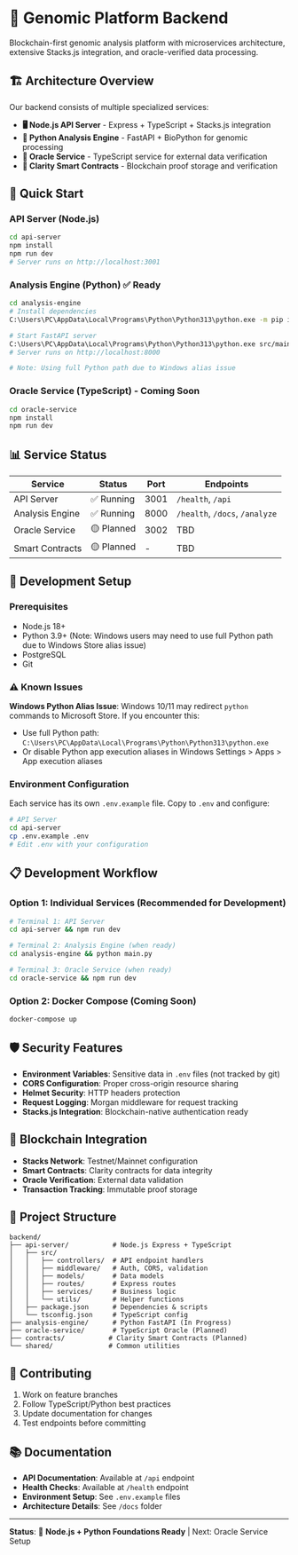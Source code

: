# 🧬 Genomic Platform Backend

Blockchain-first genomic analysis platform with microservices architecture, extensive Stacks.js integration, and oracle-verified data processing.

## 🏗️ Architecture Overview

Our backend consists of multiple specialized services:

- **🖥️ Node.js API Server** - Express + TypeScript + Stacks.js integration
- **🐍 Python Analysis Engine** - FastAPI + BioPython for genomic processing  
- **🔮 Oracle Service** - TypeScript service for external data verification
- **📜 Clarity Smart Contracts** - Blockchain proof storage and verification

## 🚀 Quick Start

### API Server (Node.js)
```bash
cd api-server
npm install
npm run dev
# Server runs on http://localhost:3001
```

### Analysis Engine (Python) ✅ Ready
```bash
cd analysis-engine
# Install dependencies
C:\Users\PC\AppData\Local\Programs\Python\Python313\python.exe -m pip install -r requirements.txt

# Start FastAPI server
C:\Users\PC\AppData\Local\Programs\Python\Python313\python.exe src/main.py
# Server runs on http://localhost:8000

# Note: Using full Python path due to Windows alias issue
```

### Oracle Service (TypeScript) - Coming Soon
```bash
cd oracle-service
npm install
npm run dev
```

## 📊 Service Status

| Service | Status | Port | Endpoints |
|---------|--------|------|-----------|
| API Server | ✅ Running | 3001 | `/health`, `/api` |
| Analysis Engine | ✅ Running | 8000 | `/health`, `/docs`, `/analyze` |
| Oracle Service | 🟡 Planned | 3002 | TBD |
| Smart Contracts | 🟡 Planned | - | TBD |

## 🔧 Development Setup

### Prerequisites
- Node.js 18+
- Python 3.9+ (Note: Windows users may need to use full Python path due to Windows Store alias issue)
- PostgreSQL
- Git

### ⚠️ Known Issues

**Windows Python Alias Issue**: Windows 10/11 may redirect `python` commands to Microsoft Store. If you encounter this:
- Use full Python path: `C:\Users\PC\AppData\Local\Programs\Python\Python313\python.exe`
- Or disable Python app execution aliases in Windows Settings > Apps > App execution aliases

### Environment Configuration
Each service has its own `.env.example` file. Copy to `.env` and configure:

```bash
# API Server
cd api-server
cp .env.example .env
# Edit .env with your configuration
```

## 📋 Development Workflow

### Option 1: Individual Services (Recommended for Development)
```bash
# Terminal 1: API Server
cd api-server && npm run dev

# Terminal 2: Analysis Engine (when ready)
cd analysis-engine && python main.py

# Terminal 3: Oracle Service (when ready)
cd oracle-service && npm run dev
```

### Option 2: Docker Compose (Coming Soon)
```bash
docker-compose up
```

## 🛡️ Security Features

- **Environment Variables**: Sensitive data in `.env` files (not tracked by git)
- **CORS Configuration**: Proper cross-origin resource sharing
- **Helmet Security**: HTTP headers protection
- **Request Logging**: Morgan middleware for request tracking
- **Stacks.js Integration**: Blockchain-native authentication ready

## 🔗 Blockchain Integration

- **Stacks Network**: Testnet/Mainnet configuration
- **Smart Contracts**: Clarity contracts for data integrity
- **Oracle Verification**: External data validation
- **Transaction Tracking**: Immutable proof storage

## 📁 Project Structure

```
backend/
├── api-server/           # Node.js Express + TypeScript
│   ├── src/
│   │   ├── controllers/  # API endpoint handlers
│   │   ├── middleware/   # Auth, CORS, validation
│   │   ├── models/       # Data models
│   │   ├── routes/       # Express routes
│   │   ├── services/     # Business logic
│   │   └── utils/        # Helper functions
│   ├── package.json      # Dependencies & scripts
│   └── tsconfig.json     # TypeScript config
├── analysis-engine/      # Python FastAPI (In Progress)
├── oracle-service/       # TypeScript Oracle (Planned)
├── contracts/           # Clarity Smart Contracts (Planned)
└── shared/              # Common utilities
```

## 🤝 Contributing

1. Work on feature branches
2. Follow TypeScript/Python best practices
3. Update documentation for changes
4. Test endpoints before committing

## 📚 Documentation

- **API Documentation**: Available at `/api` endpoint
- **Health Checks**: Available at `/health` endpoint
- **Environment Setup**: See `.env.example` files
- **Architecture Details**: See `/docs` folder

---

**Status**: 🚀 **Node.js + Python Foundations Ready** | Next: Oracle Service Setup